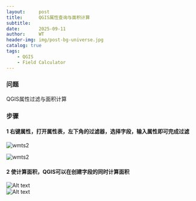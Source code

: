 ```yaml
---
layout:     post
title:      QGIS属性查询与面积计算
subtitle:   
date:       2025-09-11
author:     WT
header-img: img/post-bg-universe.jpg
catalog: true
tags:
    - QGIS
    - Field Calculator      
---
```


### 问题

QGIS属性过滤与面积计算

### 步骤
#### 1 右键属性，打开属性表，左下角的过滤器，选择字段，输入属性即可完成过滤


![wmts2](http://www.spatial.pro/img/D20250911_建模区域1.png)      

![wmts2](http://www.spatial.pro/img/D20250911_建模区域_查询.png)  

#### 2 使计算面积，QGIS可以在创建字段的同时计算面积

![Alt text](http://www.spatial.pro/img/D20250911_面积计算1.png)  
![Alt text](http://www.spatial.pro/img/D20250911_面积计算2.png)




